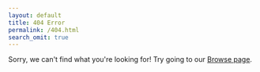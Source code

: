 ```yaml
---
layout: default
title: 404 Error
permalink: /404.html
search_omit: true
---
```


<script>
var all_docs = [];
function redirectToCorrectPage() {
  {% for doc in site.documents %}
    all_docs.push("{{ site.url }}{{ doc.url }}");
  {% endfor %}
  console.log(all_docs);
  var url = window.location.toString();
  if (url.slice(-1) === "/") {
    url = url.slice(0, -1);
  }
  
  // temporary, due to a specific situation
  var urls_to_handle = {
    'http://opendatapoliciesdecoded.sunlightfoundation.com/Austin,TX(2013)': 'http://www.opendatapolicies.org/doc/austin-tx-2013-08-26/',
    'http://opendatapoliciesdecoded.sunlightfoundation.com/Cincinnati,OH(20/?q=cincinnati': 'http://www.opendatapolicies.org/doc/cincinnati-oh-2014-05-29/',
    'http://opendatapoliciesdecoded.sunlightfoundation.com/Denton,%20TX%20(2015/?q=denton': 'http://www.opendatapolicies.org/doc/denton-tx-2015-02-09/'
  }
  if (url in urls_to_handle) {
    window.location = urls_to_handle[url];
  }
  
  var year_re = /http.+\d{4}$/;
  if (year_re.test(url)) {
    matching_urls = [];
    for (var i = 0; i < all_docs.length; i++) {
      if (all_docs[i].includes(url)) {
        matching_urls.push(all_docs[i]);
      }
    }
    console.log(matching_urls);
    if (matching_urls.length === 1) {
      window.location = matching_urls[0];
    } else if (matching_urls.length > 1) {
      // replace this with the state page
      window.location = 'http://www.opendatapolicies.org/browse/'
    } else {
      window.location = 'http://www.opendatapolicies.org/browse/';
    }
  }
}
window.onload = redirectToCorrectPage;
</script>

Sorry, we can't find what you're looking for! Try going to our [Browse page](http://www.opendatapolicies.org/browse/).
